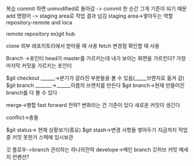 복습
commit 하면 unmodified로 돌아감 -> commit 한 순간 그게 기준이 되기 때문
add 명령어 -> staging area로 작업 결과 넘김
staging area->쌓아두는 역할
repository-remote and loca

remote repository 
ex)git hub

clone 외부 레포지토리에서 받아올 때 사용
fetch 변경점 확인할 때 사용


Branch
->포인터
head가 master를 가르키는데 내가 보이는 화면을 가르킨다?
가장 마지막 커밋을 가르키는 포인터 

$git checkout ______->분기가 갈라진 부분들을 볼 수 있음(_____브랜치로 옮겨 감)
$git branch _______->______이름의 브랜치를 만든다
$git branch->현재 만들어진 branch를 다 볼 수 있다

merge->병합
fast forward 전략?
변화라는 건 기준이 있다
새로운 커밋이 생긴다

conflict->충돌

$git status-> 현재 상황보기(중요)
$git stash->변경 사항들 쌓아두기 지금까지 작업 중 커밋 못한거 스택에 임시보관

깃 플로우->branch 관리하는 하나의전략
develope->메인 branch
깃허브 커밋 메세지 컨벤션?

